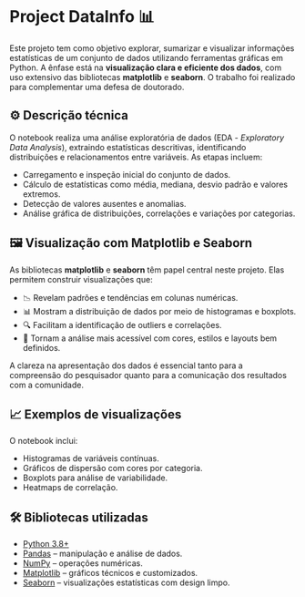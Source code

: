 # Project DataInfo 📊

Este projeto tem como objetivo explorar, sumarizar e visualizar informações estatísticas de um conjunto de dados utilizando ferramentas gráficas em Python. A ênfase está na **visualização clara e eficiente dos dados**, com uso extensivo das bibliotecas **matplotlib** e **seaborn**. O trabalho foi realizado para complementar uma defesa de doutorado.

## ⚙️ Descrição técnica

O notebook realiza uma análise exploratória de dados (EDA - *Exploratory Data Analysis*), extraindo estatísticas descritivas, identificando distribuições e relacionamentos entre variáveis. As etapas incluem:

- Carregamento e inspeção inicial do conjunto de dados.
- Cálculo de estatísticas como média, mediana, desvio padrão e valores extremos.
- Detecção de valores ausentes e anomalias.
- Análise gráfica de distribuições, correlações e variações por categorias.

## 🖼️ Visualização com Matplotlib e Seaborn

As bibliotecas **matplotlib** e **seaborn** têm papel central neste projeto. Elas permitem construir visualizações que:

- 📉 Revelam padrões e tendências em colunas numéricas.
- 📊 Mostram a distribuição de dados por meio de histogramas e boxplots.
- 🔍 Facilitam a identificação de outliers e correlações.
- 🎨 Tornam a análise mais acessível com cores, estilos e layouts bem definidos.

A clareza na apresentação dos dados é essencial tanto para a compreensão do pesquisador quanto para a comunicação dos resultados com a comunidade.

## 📈 Exemplos de visualizações

O notebook inclui:

- Histogramas de variáveis contínuas.
- Gráficos de dispersão com cores por categoria.
- Boxplots para análise de variabilidade.
- Heatmaps de correlação.

## 🛠️ Bibliotecas utilizadas

- [Python 3.8+](https://www.python.org/)
- [Pandas](https://pandas.pydata.org/) – manipulação e análise de dados.
- [NumPy](https://numpy.org/) – operações numéricas.
- [Matplotlib](https://matplotlib.org/) – gráficos técnicos e customizados.
- [Seaborn](https://seaborn.pydata.org/) – visualizações estatísticas com design limpo.
